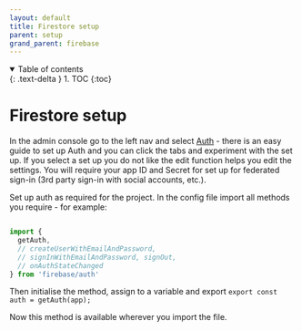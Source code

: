 ```yaml
---
layout: default
title: Firestore setup
parent: setup
grand_parent: firebase
---
```


<details open markdown="block">
  <summary>
    Table of contents
  </summary>
  {: .text-delta }
1. TOC
{:toc}
</details>

# Firestore setup

In the admin console go to the left nav and select [Auth](https://console.firebase.google.com/) - there is an easy guide to set up Auth and you can click the tabs and experiment with the set up. If you select a set up you do not like the edit function helps you edit the settings. You will require your app ID and Secret for set up for federated sign-in (3rd party sign-in with social accounts, etc.).


Set up auth as required for the project. In the config file import all methods you require - for example:

```JavaScript

import {
  getAuth,
  // createUserWithEmailAndPassword,
  // signInWithEmailAndPassword, signOut,
  // onAuthStateChanged
} from 'firebase/auth'
```

Then initialise the method, assign to a variable and export `export const auth = getAuth(app);`

Now this method is available wherever you import the file.
